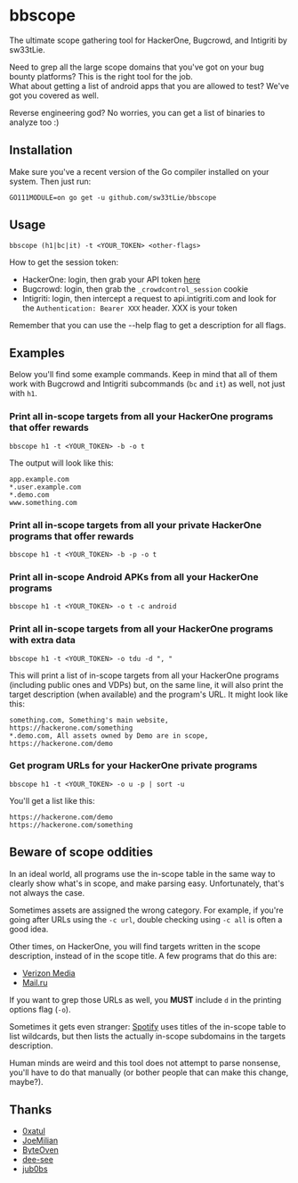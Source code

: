 # bbscope
The ultimate scope gathering tool for HackerOne, Bugcrowd, and Intigriti by sw33tLie.

Need to grep all the large scope domains that you've got on your bug bounty platforms? This is the right tool for the job.  
What about getting a list of android apps that you are allowed to test? We've got you covered as well.

Reverse engineering god? No worries, you can get a list of binaries to analyze too :)

## Installation
Make sure you've a recent version of the Go compiler installed on your system.
Then just run:
```
GO111MODULE=on go get -u github.com/sw33tLie/bbscope
```

## Usage
```
bbscope (h1|bc|it) -t <YOUR_TOKEN> <other-flags>
```
How to get the session token:
- HackerOne: login, then grab your API token [here](https://hackerone.com/settings/api_token/edit)
- Bugcrowd: login, then grab the `_crowdcontrol_session` cookie
- Intigriti: login, then intercept a request to api.intigriti.com and look for the `Authentication: Bearer XXX` header. XXX is your token

Remember that you can use the --help flag to get a description for all flags.

## Examples
Below you'll find some example commands.
Keep in mind that all of them work with Bugcrowd and Intigriti subcommands (`bc` and `it`) as well, not just with `h1`.

### Print all in-scope targets from all your HackerOne programs that offer rewards
```
bbscope h1 -t <YOUR_TOKEN> -b -o t
```
The output will look like this:
```
app.example.com
*.user.example.com
*.demo.com
www.something.com
```

### Print all in-scope targets from all your private HackerOne programs that offer rewards
```
bbscope h1 -t <YOUR_TOKEN> -b -p -o t
```

### Print all in-scope Android APKs from all your HackerOne programs
```
bbscope h1 -t <YOUR_TOKEN> -o t -c android
```

### Print all in-scope targets from all your HackerOne programs with extra data

```
bbscope h1 -t <YOUR_TOKEN> -o tdu -d ", "
```

This will print a list of in-scope targets from all your HackerOne programs (including public ones and VDPs) but, on the same line, it will also print the target description (when available) and the program's URL.
It might look like this:
```
something.com, Something's main website, https://hackerone.com/something
*.demo.com, All assets owned by Demo are in scope, https://hackerone.com/demo
```
### Get program URLs for your HackerOne private programs

```
bbscope h1 -t <YOUR_TOKEN> -o u -p | sort -u
```
You'll get a list like this:
```
https://hackerone.com/demo
https://hackerone.com/something
```

## Beware of scope oddities
In an ideal world, all programs use the in-scope table in the same way to clearly show what's in scope, and make parsing easy.
Unfortunately, that's not always the case.

Sometimes assets are assigned the wrong category.
For example, if you're going after URLs using the `-c url`, double checking using `-c all` is often a good idea.

Other times, on HackerOne, you will find targets written in the scope description, instead of in the scope title.
A few programs that do this are:
- [Verizon Media](https://hackerone.com/verizonmedia/?type=team)
- [Mail.ru](https://hackerone.com/mailru)

If you want to grep those URLs as well, you **MUST** include `d` in the printing options flag (`-o`).

Sometimes it gets even stranger: [Spotify](https://hackerone.com/spotify) uses titles of the in-scope table to list wildcards, but then lists the actually in-scope subdomains in the targets description.

Human minds are weird and this tool does not attempt to parse nonsense, you'll have to do that manually (or bother people that can make this change, maybe?).

## Thanks
- [0xatul](https://github.com/0xatul)
- [JoeMilian](https://github.com/JoeMilian)
- [ByteOven](https://github.com/ByteOven)
- [dee-see](https://gitlab.com/dee-see)
- [jub0bs](https://jub0bs.com)
